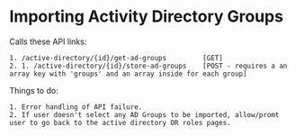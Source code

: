 # Importing Activity Directory Groups

Calls these API links:

	1. /active-directory/{id}/get-ad-groups 		[GET]
	2. 1. /active-directory/{id}/store-ad-groups 	[POST - requires a an array key with 'groups' and an array inside for each group]

Things to do:

	1. Error handling of API failure.
	2. If user doesn't select any AD Groups to be imported, allow/promt user to go back to the active directory OR roles pages.